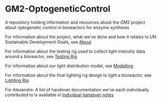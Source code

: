 # GM2-OptogeneticControl
A repository holding information and resources about the GM2 project about optogenetic control in bioreactors for enzyme synthesis

For information about the project, what we've done and how it relates to UN Sustainable Development Goals, see [About](About/)

For information about the testing rig used to collect light intensity data around a bioreactor, see [Testing Rig](Testing%20Rig/)

For information about our light distribution model, see [Modelling](Modelling/)

For information about the final lighting rig design to light a bioreactor, see [Lighting Rig](Lighting%20Rig/)

For Alexandre: A list of handover documentation we've each individually contributed to is available in [Individual handover notes](Individual%20Handover%20Notes.md)
